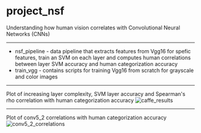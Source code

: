 # project_nsf

Understanding how human vision correlates with Convolutional Neural Networks (CNNs)

---

- nsf\_pipeline - data pipeline that extracts features from Vgg16 for spefic features, train an SVM on each layer and computes human correlations between layer SVM accuracy and human categorization accuracy
- train\_vgg - contains scripts for training Vgg16 from scratch for grayscale and color images

---
Plot of increasing layer complexity, SVM layer accuracy and Spearman's rho correlation with human categorization accuracy 
![caffe_results](https://user-images.githubusercontent.com/16754088/31024905-8c6c6c1c-a50e-11e7-8285-b0ed4136311f.png)

---
Plot of conv5_2 correlations with human categorization accuracy
![conv5_2_correlations](https://user-images.githubusercontent.com/16754088/31024944-b0480876-a50e-11e7-9058-6da9b6d6037b.png)

